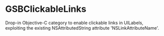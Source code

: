 # GSBClickableLinks
Drop-in Objective-C category to enable clickable links in UILabels, exploiting the existing NSAttributedString attribute 'NSLinkAttributeName'.
